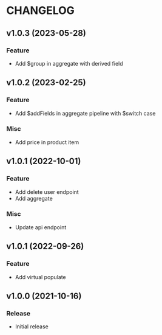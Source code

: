 # CHANGELOG
## v1.0.3 (2023-05-28)
### Feature
* Add $group in aggregate with derived field

## v1.0.2 (2023-02-25)
### Feature
* Add $addFields in aggregate pipeline with $switch case
### Misc
* Add price in product item

## v1.0.1 (2022-10-01)
### Feature
* Add delete user endpoint
* Add aggregate
### Misc
* Update api endpoint

## v1.0.1 (2022-09-26)
### Feature
* Add virtual populate

## v1.0.0 (2021-10-16)
### Release
* Initial release
